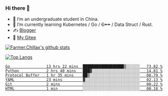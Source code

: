 ### Hi there 👋

- 🔭 I’m an undergraduate student in China.
- 🌱 I’m currently learning Kubernetes / Go / ~~C++~~ / Data Struct / Rust.
- ✍️ [Blogger](https://blog.farmer233.top)
- 🤔 [My Gitee](https://gitee.com/Farmer-chong)


[![Farmer.Chillax's github stats](https://github-readme-stats.vercel.app/api?username=FarmerChillax)](https://github.com/anuraghazra/github-readme-stats)

[![Top Langs](https://github-readme-stats.vercel.app/api/top-langs/?username=FarmerChillax&layout=compact&hide=html,css,javascript)](https://github.com/anuraghazra/github-readme-stats)

<p>
  <a href="https://wakatime.com/@Farmer">
        <!--START_SECTION:waka-->

```text
Go                13 hrs 22 mins  ██████████████████▒░░░░░░   73.82 %
Python            2 hrs 40 mins   ███▓░░░░░░░░░░░░░░░░░░░░░   14.81 %
Protocol Buffer   1 hr 35 mins    ██▒░░░░░░░░░░░░░░░░░░░░░░   08.79 %
YAML              23 mins         ▓░░░░░░░░░░░░░░░░░░░░░░░░   02.13 %
Git               2 mins          ░░░░░░░░░░░░░░░░░░░░░░░░░   00.22 %
HTML              1 min           ░░░░░░░░░░░░░░░░░░░░░░░░░   00.18 %
```

<!--END_SECTION:waka-->
  </a>
</p>

<!--
**Farmer-chong/Farmer-chong** is a ✨ _special_ ✨ repository because its `README.md` (this file) appears on your GitHub profile.

Here are some ideas to get you started:

- 🔭 I’m currently working on ...
- 🌱 I’m currently learning ...
- 👯 I’m looking to collaborate on ...
- 🤔 I’m looking for help with ...
- 💬 Ask me about ...
- 📫 How to reach me: ...
- 😄 Pronouns: ...
- ⚡ Fun fact: ...
-->
